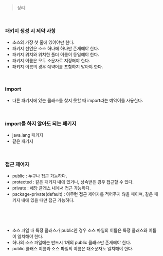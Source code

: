 > 정리

<br>

### 패키지 생성 시 제약 사항

- 소스의 가장 첫 줄에 있어야만 한다.
- 패키지 선언은 소스 하나에 하나만 존재해야 한다.
- 패키지 위치와 위치한 폴더 이름이 동일해야 한다.
- 패키지 이름은 모두 소문자로 지정해야 한다.
- 패키지 이름의 경우 예약어를 포함하지 말아야 한다.
<br>

### import

- 다른 패키지에 있는 클래스를 찾지 못할 때 import라는 예약어를 사용한다.
<br>

### import를 하지 않아도 되는 패키지

- java.lang 패키지
- 같은 패키지
<br>

### 접근 제어자

- public : 누구나 접근 가능하다.
- protected : 같은 패키지 내에 있거나, 상속받은 경우 접근할 수 있다.
- private : 해당 클래스 내에서 접근 가능하다.
- package-private(default) : 아무런 접근 제어자를 적어주지 않을 때이며, 같은 패키지 내에 있을 때만 접근 가능하다.


<br>
<br>
<br>

- 소스 파일 내 특정 클래스가 public인 경우 
소스 파일의 이름은 특정 클래스와 이름이 일치해야 한다.
- 하나의 소스 파일에는 반드시 1개의 public 클래스만 존재해야 한다.
- public 클래스 이름과 소스 파일의 이름은 대소문자도 일치해야 한다.
